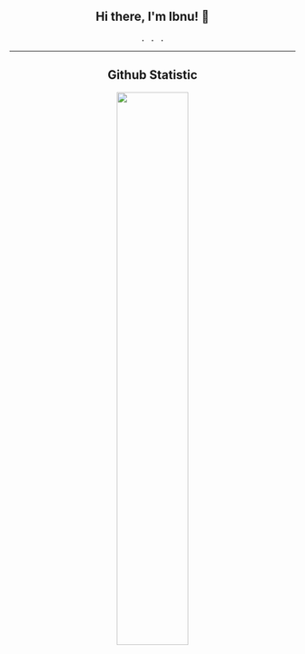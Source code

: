 <div align="center">
<h2> Hi there, I'm Ibnu! 👋</h2>
	
<samp> 
	. . .
</samp>
<br> 
</div>

<hr>

<div align="center">
<h2> Github Statistic </h2>

<a href="https://github.com/ibnu001">
<!-- 	<img width="50%" src="https://github-readme-stats-eight-theta.vercel.app/api?username=ibnu001&show_icons=true&theme=swift&include_all_commits=true&count_private=true"/> -->
	<img width="50%" src="https://github-readme-stats-eight-theta.vercel.app/api/top-langs/?username=ibnu001&layout=compact&langs_count=8&theme=swift"/>
</a>
<br> <br>
</div>

<!-- <div align="center"> -->
<!--     <img gravity="center" alt="Figma" src="https://img.shields.io/badge/figma-%23F24E1E.svg?style=for-the-badge&logo=figma&logoColor=white" />&nbsp;&nbsp;&nbsp; -->
<!--     <img gravity="center" alt="Android Studio" src="https://img.shields.io/badge/Android%20Studio-3DDC84.svg?style=for-the-badge&logo=android-studio&logoColor=white" />&nbsp;&nbsp;&nbsp; -->
<!--     <img gravity="center" alt="Kotlin" src="https://img.shields.io/badge/kotlin-B125EA.svg?style=for-the-badge&logo=kotlin&logoColor=white" />&nbsp;&nbsp;&nbsp; -->
<!--     <img gravity="center" alt="Firebase" src="https://img.shields.io/badge/firebase-%23039BE5.svg?style=for-the-badge&logo=firebase" /> -->
<!-- </div> -->
